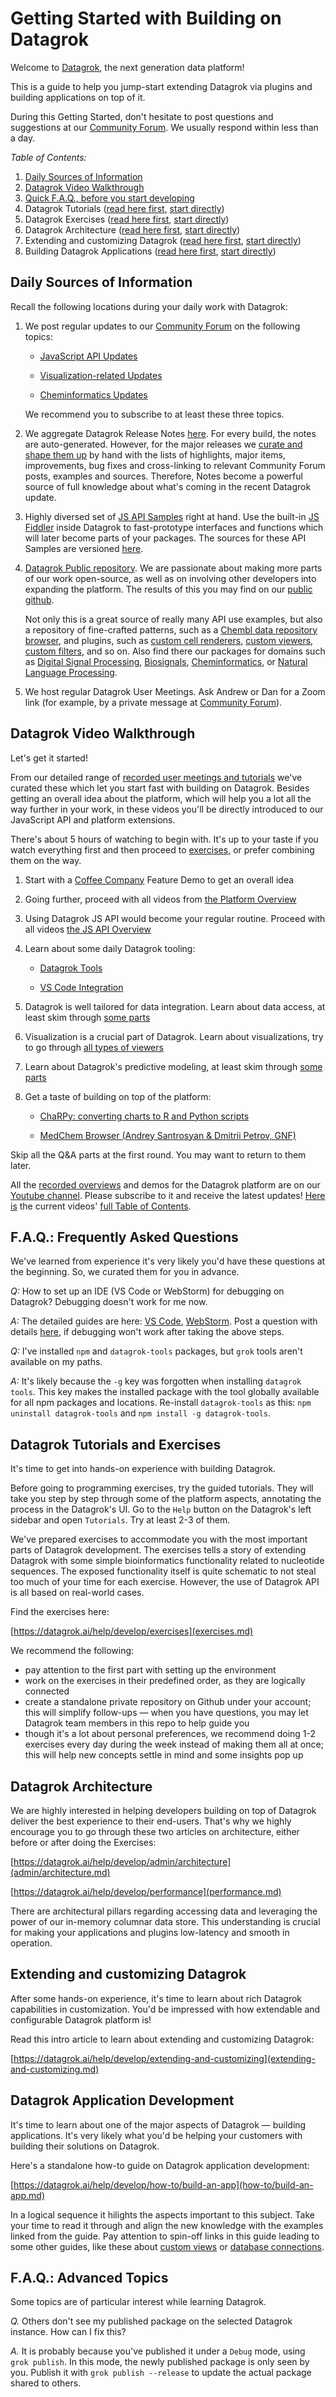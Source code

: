 <!-- TITLE: &#8203;Getting Started-->
<!-- SUBTITLE: -->

# Getting Started with Building on Datagrok

Welcome to [Datagrok](https://www.datagrok.ai), the next generation data platform!

This is a guide to help you jump-start extending Datagrok via plugins and building applications on top of it.

During this Getting Started, don't hesitate to post questions and suggestions at our
[Community Forum](https://community.datagrok.ai/). We usually respond within less than a day.

*Table of Contents:*

1. [Daily Sources of Information](#daily-sources-of-information)
2. [Datagrok Video Walkthrough](#datarok-video-walkthrough)
3. [Quick F.A.Q., before you start developing](#faq-frequently-asked-questions)
4. Datagrok Tutorials ([read here first](#datagrok-tutorials-and-exercises), [start directly](https://public.datagrok.ai/))
5. Datagrok Exercises ([read here first](#datagrok-tutorials-and-exercises), [start directly](exercises.md))
6. Datagrok Architecture ([read here first](#datagrok-architecture), [start directly](admin/architecture.md))
7. Extending and customizing Datagrok ([read here first](#extending-and-customizing-datagrok), [start directly](https://datagrok.ai/help/develop/extending-and-customizing))
8. Building Datagrok Applications ([read here first](#datagrok-application-development), [start directly](how-to/build-an-app.md))

## Daily Sources of Information

Recall the following locations during your daily work with Datagrok:

1. We post regular updates to our [Community Forum](https://community.datagrok.ai/) on the following topics:

   * [JavaScript API Updates](https://community.datagrok.ai/t/javascript-api-updates/526/9)
   
   * [Visualization-related Updates](https://community.datagrok.ai/t/visualization-related-updates/521/12)
   
   * [Cheminformatics Updates](https://community.datagrok.ai/t/cheminformatics-updates/457/9)
   
   We recommend you to subscribe to at least these three topics.
   
2. We aggregate Datagrok Release Notes [here](https://datagrok.ai/help/develop/release-history).
   For every build, the notes are auto-generated. However, for the major releases we [curate and shape them up](https://github.com/datagrok-ai/public/blob/master/help/develop/release-history.md#2021-04-14-dev-build-08936)
   by hand with the lists of highlights, major items, improvements, bug fixes and cross-linking to relevant Community Forum posts,
   examples and sources. Therefore, Notes become a powerful source of full knowledge about what's coming in the recent Datagrok update.

3. Highly diversed set of [JS API Samples](https://public.datagrok.ai/js) right at hand. Use the built-in
   [JS Fiddler](https://public.datagrok.ai/js) inside Datagrok to fast-prototype interfaces and functions
   which will later become parts of your packages. The sources for these API Samples are versioned
   [here](https://github.com/datagrok-ai/public/tree/master/packages/ApiSamples).
   
4. [Datagrok Public repository](https://github.com/datagrok-ai/public). We are passionate about making
   more parts of our work open-source, as well as on involving other developers into expanding the platform.
   The results of this you may find on our [public github](https://github.com/datagrok-ai/public).  
   
   Not only this is a great source of really many API use examples, but also a repository of fine-crafted
   patterns, such as a [Chembl data repository browser](), and plugins, such as
   [custom cell renderers](https://github.com/datagrok-ai/public/blob/master/packages/Chem/src/rdkit_cell_renderer.js),
   [custom viewers](https://github.com/datagrok-ai/public/tree/master/packages/Viewers),
   [custom filters](https://github.com/datagrok-ai/public/blob/master/packages/Widgets/src/filters/radio_button_filter.js), and so on. Also find there our packages for domains such as
   [Digital Signal Processing](https://github.com/datagrok-ai/public/tree/master/packages/DSP), [Biosignals](https://github.com/datagrok-ai/public/tree/master/packages/BioSignals), [Cheminformatics](),
   or [Natural Language Processing](https://github.com/datagrok-ai/public/tree/master/packages/NLP).

5. We host regular Datagrok User Meetings. Ask Andrew or Dan for a Zoom link
   (for example, by a private message at [Community Forum](https://community.datagrok.ai/)).

## Datagrok Video Walkthrough

Let's get it started!

From our detailed range of [recorded user meetings and tutorials](https://www.youtube.com/channel/UCXPHEjOd4gyZ6m6Ji-iOBYg)
we've curated these which let you start fast with building on Datagrok. Besides getting an overall idea about the platform,
which will help you a lot all the way further in your work, in these videos you'll be directly introduced to our
JavaScript API and platform extensions.

There's about 5 hours of watching to begin with. It's up to your taste if you watch everything first and then
proceed to [exercises](#datagrok-tutorials-and-exercises), or prefer combining them on the way.

1. Start with a [Coffee Company](https://www.youtube.com/watch?v=tVwpRB8fikQ) Feature Demo to get an overall idea

2. Going further, proceed with all videos from [the Platform Overview](video-contents.md/#getting-started)

3. Using Datagrok JS API would become your regular routine. Proceed with all videos [the JS API Overview](video-contents.md/#java-script-api)

4. Learn about some daily Datagrok tooling:  

   * [Datagrok Tools](https://www.youtube.com/watch?v=zVVmlRorpjg&t=258s)
   
   * [VS Code Integration](https://www.youtube.com/watch?v=zVVmlRorpjg&t=870s)

5. Datagrok is well tailored for data integration. Learn about data access, at least skim through [some parts](video-contents.md/#data-access)

6. Visualization is a crucial part of Datagrok. Learn about visualizations, try to go
   through [all types of viewers](video-contents.md/#visualization)

7. Learn about Datagrok's predictive modeling, at least skim through [some parts](video-contents.md/#predictive-modeling)

8. Get a taste of building on top of the platform:  

   * [ChaRPy: converting charts to R and Python scripts](https://www.youtube.com/watch?v=seAgx5TbrzI&t=162s)
   
   * [MedChem Browser (Andrey Santrosyan & Dmitrii Petrov, GNF)](https://www.youtube.com/watch?v=seAgx5TbrzI&t=970s)

Skip all the Q&A parts at the first round. You may want to return to them later.

All the [recorded overviews](video-contents.md) and demos for the Datagrok platform  are on our [Youtube channel](https://www.youtube.com/channel/UCXPHEjOd4gyZ6m6Ji-iOBYg). Please subscribe to it and receive the latest updates!
[Here is](video-contents.md) the current videos' [full Table of Contents](video-contents.md).

## F.A.Q.: Frequently Asked Questions

We've learned from experience it's very likely you'd have these questions at the beginning. So, we curated them for you in advance.

*Q:* How to set up an IDE (VS Code or WebStorm) for debugging on Datagrok? Debugging doesn't work for me now.  

*A:* The detailed guides are here: [VS Code](develop.md#one-click-debugging-with-visual-studio-code),
[WebStorm](develop.md#one-click-debugging-with-jetbrains-ides).   Post a question with details [here](https://community.datagrok.ai/), if debugging won't work after taking the above steps.

*Q:* I've installed `npm` and `datagrok-tools` packages, but `grok` tools aren't available on my paths.  

*A:* It's likely because the `-g` key was forgotten when installing `datagrok tools`. This key makes the
     installed package with the tool globally available for all npm packages and locations. Re-install `datagrok-tools`
     as this: `npm uninstall datagrok-tools` and `npm install -g datagrok-tools`.

## Datagrok Tutorials and Exercises

It's time to get into hands-on experience with building Datagrok.

Before going to programming exercises, try the guided tutorials. They will take you step by step through
some of the platform aspects, annotating the process in the Datagrok's UI. Go to the `Help` button
on the Datagrok's left sidebar and open `Tutorials`. Try at least 2-3 of them.

We've prepared exercises to accommodate you with the most important parts of Datagrok development.
The exercises tells a story of extending Datagrok with some simple bioinformatics functionality
related to nucleotide sequences. The exposed functionality itself is quite schematic to not steal
too much of your time for each exercise. However, the use of Datagrok API is all based on real-world
cases.

Find the exercises here:

[https://datagrok.ai/help/develop/exercises](exercises.md)

We recommend the following:

* pay attention to the first part with setting up the environment
* work on the exercises in their predefined order, as they are logically connected
* create a standalone private repository on Github under your account; this will simplify follow-ups —
  when you have questions, you may let Datagrok team members in this repo to help guide you
* though it's a lot about personal preferences, we recommend doing 1-2 exercises every day during the week
  instead of making them all at once; this will help new concepts settle in mind and some insights pop up
  
## Datagrok Architecture
 
We are highly interested in helping developers building on top of Datagrok deliver the best experience
to their end-users. That's why we highly encourage you to go through these two articles on architecture,
either before or after doing the Exercises:

[https://datagrok.ai/help/develop/admin/architecture](admin/architecture.md)

[https://datagrok.ai/help/develop/performance](performance.md)

There are architectural pillars regarding accessing data and leveraging the power of our
in-memory columnar data store. This understanding is crucial for making your applications
and plugins low-latency and smooth in operation.

## Extending and customizing Datagrok

After some hands-on experience, it's time to learn about rich Datagrok capabilities in customization.
You'd be impressed with how extendable and configurable Datagrok platform is!

Read this intro article to learn about extending and customizing Datagrok:

[https://datagrok.ai/help/develop/extending-and-customizing](extending-and-customizing.md)

## Datagrok Application Development

It's time to learn about one of the major aspects of Datagrok — building applications.
It's very likely what you'd be helping your customers with building their solutions on Datagrok.

Here's a standalone how-to guide on Datagrok application development:

[https://datagrok.ai/help/develop/how-to/build-an-app](how-to/build-an-app.md)

In a logical sequence it hilights the aspects important to this subject. Take your time to read it through
and align the new knowledge with the examples linked from the guide. Pay attention to spin-off links in this guide
leading to some other guides, like these about [custom views](how-to/custom-views.md) or
[database connections](how-to/access-data.md).

## F.A.Q.: Advanced Topics

Some topics are of particular interest while learning Datagrok.

*Q.* Others don't see my published package on the selected Datagrok instance. How can I fix this?  

*A.* It is probably because you've published it under a `Debug` mode, using `grok publish`.
     In this mode, the newly published package is only seen by you. Publish it with
     `grok publish --release` to update the actual package shared to others.
   